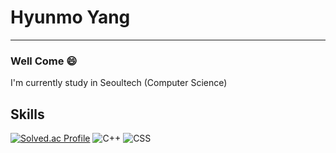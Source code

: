 # Hyunmo Yang
---
### Well Come 😄
I'm currently study in Seoultech (Computer Science)

## Skills ##
[![Solved.ac Profile](http://mazassumnida.wtf/api/mini/generate_badge?boj=hanu607)](https://solved.ac/hanu607)
![C++](https://img.shields.io/badge/c++-%2300599C.svg?style=for-the-badge&logo=c%2B%2B&logoColor=white)
![CSS](https://img.shields.io/badge/CSS3-1572B6?style=flat-square&amp;logo=CSS3&amp;logoColor=white)
